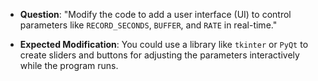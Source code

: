- **Question**: "Modify the code to add a user interface (UI) to control parameters like `RECORD_SECONDS`, `BUFFER`, and `RATE` in real-time."
    
- **Expected Modification**: You could use a library like `tkinter` or `PyQt` to create sliders and buttons for adjusting the parameters interactively while the program runs.